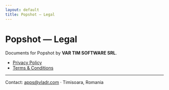 ```yaml
---
layout: default
title: Popshot — Legal
---
```


<div class="main">
  <h1>Popshot — Legal</h1>
  <p>Documents for Popshot by <strong>VAR TIM SOFTWARE SRL</strong>.</p>
  <ul>
    <li><a href="/popshot-legal/privacy-policy">Privacy Policy</a></li>
    <li><a href="/popshot-legal/terms">Terms &amp; Conditions</a></li>
  </ul>
  <hr/>
  <footer>Contact: <a href="mailto:apps@vladr.com">apps@vladr.com</a> · Timisoara, Romania</footer>
</div>

<link rel="stylesheet" href="/assets/style.css">